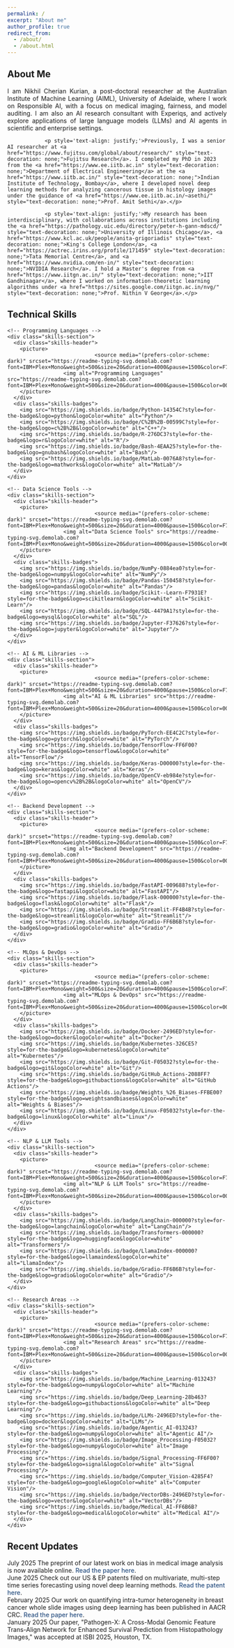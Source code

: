 ```yaml
---
permalink: /
excerpt: "About me"
author_profile: true
redirect_from: 
  - /about/
  - /about.html
---
```


<!-- About Me Card -->
<div class="about-card">
  <div class="card-header">
    <h2><i class="fas fa-user-circle"></i> About Me</h2>
  </div>
                <div class="card-content">
                <p style='text-align: justify;'>I am Nikhil Cherian Kurian, a post-doctoral researcher at the <a href="https://adelaide.edu.au/aiml/" style="text-decoration: none;">Australian Institute of Machine Learning (AIML)</a>, University of Adelaide, where I work on Responsible AI, with a focus on medical imaging, fairness, and model auditing. I am also an AI research consultant with <a href="https://experiqs.tech/our-team/" style="text-decoration: none;">Experiqs</a>, and actively explore applications of large language models (LLMs) and AI agents in scientific and enterprise settings.</p>
                
                <p style='text-align: justify;'>Previously, I was a senior AI researcher at <a href="https://www.fujitsu.com/global/about/research/" style="text-decoration: none;">Fujitsu Research</a>. I completed my PhD in 2023 from the <a href="https://www.ee.iitb.ac.in" style="text-decoration: none;">Department of Electrical Engineering</a> at the <a href="https://www.iitb.ac.in/" style="text-decoration: none;">Indian Institute of Technology, Bombay</a>, where I developed novel deep learning methods for analyzing cancerous tissue in histology images under the guidance of <a href="https://www.ee.iitb.ac.in/~asethi/" style="text-decoration: none;">Prof. Amit Sethi</a>.</p>
                
                <p style='text-align: justify;'>My research has been interdisciplinary, with collaborations across institutions including the <a href="https://pathology.uic.edu/directory/peter-h-gann-mdscd/" style="text-decoration: none;">University of Illinois Chicago</a>, <a href="https://www.kcl.ac.uk/people/anita-grigoriadis" style="text-decoration: none;">King's College London</a>, <a href="https://actrec.irins.org/profile/171459" style="text-decoration: none;">Tata Memorial Centre</a>, and <a href="https://www.nvidia.com/en-in/" style="text-decoration: none;">NVIDIA Research</a>. I hold a Master's degree from <a href="https://www.iitgn.ac.in/" style="text-decoration: none;">IIT Gandhinagar</a>, where I worked on information-theoretic learning algorithms under <a href="https://sites.google.com/iitgn.ac.in/nvg/" style="text-decoration: none;">Prof. Nithin V George</a>.</p>
                

  </div>
</div>

<!-- Technical Skills Card -->
<div class="skills-card">
  <div class="card-header">
    <h2><i class="fas fa-code"></i> Technical Skills</h2>
  </div>
  <div class="card-content">
    
    <!-- Programming Languages -->
    <div class="skills-section">
      <div class="skills-header">
        <picture>
                                <source media="(prefers-color-scheme: dark)" srcset="https://readme-typing-svg.demolab.com?font=IBM+Plex+Mono&weight=500&size=20&duration=4000&pause=1500&color=F7F7F7&width=300&lines=Programming+Languages%3A"/>
                      <img alt="Programming Languages" src="https://readme-typing-svg.demolab.com?font=IBM+Plex+Mono&weight=500&size=20&duration=4000&pause=1500&color=000000&width=300&lines=Programming+Languages%3A">
        </picture>
      </div>
      <div class="skills-badges">
        <img src="https://img.shields.io/badge/Python-14354C?style=for-the-badge&logo=python&logoColor=white" alt="Python"/>
        <img src="https://img.shields.io/badge/C%2B%2B-00599C?style=for-the-badge&logo=c%2B%2B&logoColor=white" alt="C++"/>
        <img src="https://img.shields.io/badge/R-276DC3?style=for-the-badge&logo=r&logoColor=white" alt="R"/>
        <img src="https://img.shields.io/badge/Bash-4EAA25?style=for-the-badge&logo=gnubash&logoColor=white" alt="Bash"/>
        <img src="https://img.shields.io/badge/MatLab-0076A8?style=for-the-badge&logo=mathworks&logoColor=white" alt="MatLab"/>
      </div>
    </div>

    <!-- Data Science Tools -->
    <div class="skills-section">
      <div class="skills-header">
        <picture>
                                <source media="(prefers-color-scheme: dark)" srcset="https://readme-typing-svg.demolab.com?font=IBM+Plex+Mono&weight=500&size=20&duration=4000&pause=1500&color=F7F7F7&width=300&lines=Data+Science+Tools%3A"/>
                      <img alt="Data Science Tools" src="https://readme-typing-svg.demolab.com?font=IBM+Plex+Mono&weight=500&size=20&duration=4000&pause=1500&color=000000&width=300&lines=Data+Science+Tools%3A">
        </picture>
      </div>
      <div class="skills-badges">
        <img src="https://img.shields.io/badge/NumPy-0884ea0?style=for-the-badge&logo=numpy&logoColor=white" alt="NumPy"/>
        <img src="https://img.shields.io/badge/Pandas-150458?style=for-the-badge&logo=pandas&logoColor=white" alt="Pandas"/>
        <img src="https://img.shields.io/badge/Scikit--Learn-F7931E?style=for-the-badge&logo=scikitlearn&logoColor=white" alt="Scikit-Learn"/>
        <img src="https://img.shields.io/badge/SQL-4479A1?style=for-the-badge&logo=mysql&logoColor=white" alt="SQL"/>
        <img src="https://img.shields.io/badge/Jupyter-F37626?style=for-the-badge&logo=jupyter&logoColor=white" alt="Jupyter"/>
      </div>
    </div>

    <!-- AI & ML Libraries -->
    <div class="skills-section">
      <div class="skills-header">
        <picture>
                                <source media="(prefers-color-scheme: dark)" srcset="https://readme-typing-svg.demolab.com?font=IBM+Plex+Mono&weight=500&size=20&duration=4000&pause=1500&color=F7F7F7&width=300&lines=AI+%26+ML+Libraries%3A"/>
                      <img alt="AI & ML Libraries" src="https://readme-typing-svg.demolab.com?font=IBM+Plex+Mono&weight=500&size=20&duration=4000&pause=1500&color=000000&width=300&lines=AI+%26+ML+Libraries%3A">
        </picture>
      </div>
      <div class="skills-badges">
        <img src="https://img.shields.io/badge/PyTorch-EE4C2C?style=for-the-badge&logo=pytorch&logoColor=white" alt="PyTorch"/>
        <img src="https://img.shields.io/badge/TensorFlow-FF6F00?style=for-the-badge&logo=tensorflow&logoColor=white" alt="TensorFlow"/>
        <img src="https://img.shields.io/badge/Keras-D00000?style=for-the-badge&logo=keras&logoColor=white" alt="Keras"/>
        <img src="https://img.shields.io/badge/OpenCV-eb984e?style=for-the-badge&logo=opencv%2B%2B&logoColor=white" alt="OpenCV"/>
      </div>
    </div>

    <!-- Backend Development -->
    <div class="skills-section">
      <div class="skills-header">
        <picture>
                                <source media="(prefers-color-scheme: dark)" srcset="https://readme-typing-svg.demolab.com?font=IBM+Plex+Mono&weight=500&size=20&duration=4000&pause=1500&color=F7F7F7&width=300&lines=Backend+Development%3A"/>
                      <img alt="Backend Development" src="https://readme-typing-svg.demolab.com?font=IBM+Plex+Mono&weight=500&size=20&duration=4000&pause=1500&color=000000&width=300&lines=Backend+Development%3A">
        </picture>
      </div>
      <div class="skills-badges">
        <img src="https://img.shields.io/badge/FastAPI-009688?style=for-the-badge&logo=fastapi&logoColor=white" alt="FastAPI"/>
        <img src="https://img.shields.io/badge/Flask-000000?style=for-the-badge&logo=flask&logoColor=white" alt="Flask"/>
        <img src="https://img.shields.io/badge/Streamlit-FF4B4B?style=for-the-badge&logo=streamlit&logoColor=white" alt="Streamlit"/>
        <img src="https://img.shields.io/badge/Gradio-FF6B6B?style=for-the-badge&logo=gradio&logoColor=white" alt="Gradio"/>
      </div>
    </div>

    <!-- MLOps & DevOps -->
    <div class="skills-section">
      <div class="skills-header">
        <picture>
                                <source media="(prefers-color-scheme: dark)" srcset="https://readme-typing-svg.demolab.com?font=IBM+Plex+Mono&weight=500&size=20&duration=4000&pause=1500&color=F7F7F7&width=300&lines=MLOps+%26+DevOps%3A"/>
                      <img alt="MLOps & DevOps" src="https://readme-typing-svg.demolab.com?font=IBM+Plex+Mono&weight=500&size=20&duration=4000&pause=1500&color=000000&width=300&lines=MLOps+%26+DevOps%3A">
        </picture>
      </div>
      <div class="skills-badges">
        <img src="https://img.shields.io/badge/Docker-2496ED?style=for-the-badge&logo=docker&logoColor=white" alt="Docker"/>
        <img src="https://img.shields.io/badge/Kubernetes-326CE5?style=for-the-badge&logo=kubernetes&logoColor=white" alt="Kubernetes"/>
        <img src="https://img.shields.io/badge/Git-F05032?style=for-the-badge&logo=git&logoColor=white" alt="Git"/>
        <img src="https://img.shields.io/badge/GitHub_Actions-2088FF?style=for-the-badge&logo=githubactions&logoColor=white" alt="GitHub Actions"/>
        <img src="https://img.shields.io/badge/Weights_%26_Biases-FFBE00?style=for-the-badge&logo=weightsandbiases&logoColor=white" alt="Weights & Biases"/>
        <img src="https://img.shields.io/badge/Linux-F05032?style=for-the-badge&logo=linux&logoColor=white" alt="Linux"/>
      </div>
    </div>

    <!-- NLP & LLM Tools -->
    <div class="skills-section">
      <div class="skills-header">
        <picture>
                                <source media="(prefers-color-scheme: dark)" srcset="https://readme-typing-svg.demolab.com?font=IBM+Plex+Mono&weight=500&size=20&duration=4000&pause=1500&color=F7F7F7&width=300&lines=NLP+%26+LLM+Tools%3A"/>
                      <img alt="NLP & LLM Tools" src="https://readme-typing-svg.demolab.com?font=IBM+Plex+Mono&weight=500&size=20&duration=4000&pause=1500&color=000000&width=300&lines=NLP+%26+LLM+Tools%3A">
        </picture>
      </div>
      <div class="skills-badges">
        <img src="https://img.shields.io/badge/LangChain-000000?style=for-the-badge&logo=langchain&logoColor=white" alt="LangChain"/>
        <img src="https://img.shields.io/badge/Transformers-000000?style=for-the-badge&logo=huggingface&logoColor=white" alt="Transformers"/>
        <img src="https://img.shields.io/badge/LlamaIndex-000000?style=for-the-badge&logo=llamaindex&logoColor=white" alt="LlamaIndex"/>
        <img src="https://img.shields.io/badge/Gradio-FF6B6B?style=for-the-badge&logo=gradio&logoColor=white" alt="Gradio"/>
      </div>
    </div>

    <!-- Research Areas -->
    <div class="skills-section">
      <div class="skills-header">
        <picture>
                                <source media="(prefers-color-scheme: dark)" srcset="https://readme-typing-svg.demolab.com?font=IBM+Plex+Mono&weight=500&size=20&duration=4000&pause=1500&color=F7F7F7&width=300&lines=Research+Areas%3A"/>
                      <img alt="Research Areas" src="https://readme-typing-svg.demolab.com?font=IBM+Plex+Mono&weight=500&size=20&duration=4000&pause=1500&color=000000&width=300&lines=Research+Areas%3A">
        </picture>
      </div>
      <div class="skills-badges">
        <img src="https://img.shields.io/badge/Machine_Learning-013243?style=for-the-badge&logo=numpy&logoColor=white" alt="Machine Learning"/>
        <img src="https://img.shields.io/badge/Deep_Learning-28b463?style=for-the-badge&logo=githubactions&logoColor=white" alt="Deep Learning"/>
        <img src="https://img.shields.io/badge/LLMs-2496ED?style=for-the-badge&logo=docker&logoColor=white" alt="LLMs"/>
        <img src="https://img.shields.io/badge/Agentic_AI-013243?style=for-the-badge&logo=numpy&logoColor=white" alt="Agentic AI"/>
        <img src="https://img.shields.io/badge/Image_Processing-F05032?style=for-the-badge&logo=numpy&logoColor=white" alt="Image Processing"/>
        <img src="https://img.shields.io/badge/Signal_Processing-FF6F00?style=for-the-badge&logo=signal&logoColor=white" alt="Signal Processing"/>
        <img src="https://img.shields.io/badge/Computer_Vision-4285F4?style=for-the-badge&logo=google&logoColor=white" alt="Computer Vision"/>
        <img src="https://img.shields.io/badge/VectorDBs-2496ED?style=for-the-badge&logo=vector&logoColor=white" alt="VectorDBs"/>
        <img src="https://img.shields.io/badge/Medical_AI-FF6B6B?style=for-the-badge&logo=medical&logoColor=white" alt="Medical AI"/>
      </div>
    </div>

  </div>
</div>

<!-- Recent Updates Card -->
<div class="updates-card">
  <div class="card-header">
    <h2><i class="fas fa-newspaper"></i> Recent Updates</h2>
  </div>
  <div class="card-content">
    <div class="updates-list">
  <div class="update-item">
    <span class="update-date">July 2025</span>
    <span class="update-text">The preprint of our latest work on bias in medical image analysis is now available online. <a href="https://papers.ssrn.com/sol3/papers.cfm?abstract_id=5332697" target="_blank" style="text-decoration: none; color: #2c5282; font-weight: 500;">Read the paper here</a>.</span>
  </div>
  <div class="update-item">
    <span class="update-date">June 2025</span>
    <span class="update-text">Check out our US & EP patents filed on multivariate, multi-step time series forecasting using novel deep learning methods. <a href="https://patents.google.com/patent/US20250173564A1/en" target="_blank" style="text-decoration: none; color: #2c5282; font-weight: 500;">Read the patent here</a>.</span>
  </div>
                <div class="update-item">
                <span class="update-date">February 2025</span>
                <span class="update-text">Our work on quantifying intra-tumor heterogeneity in breast cancer whole slide images using deep learning has been published in AACR CRC. <a href="https://aacrjournals.org/cancerrescommun/article/5/1/157/751265" target="_blank" style="text-decoration: none; color: #2c5282; font-weight: 500;">Read the paper here</a>.</span>
              </div>
  <div class="update-item">
    <span class="update-date">January 2025</span>
    <span class="update-text">Our paper, "Pathogen-X: A Cross-Modal Genomic Feature Trans-Align Network for Enhanced Survival Prediction from Histopathology Images," was accepted at ISBI 2025, Houston, TX.</span>
  </div>
</div>
  </div>
</div>

  

